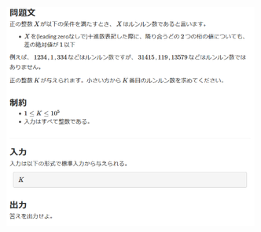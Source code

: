 ![question](https://github.com/kimura-12/AtCoder_Training/blob/master/AtCoder_Beginner_Contest/ABC161/D.Lunlun_Number/question1.png)